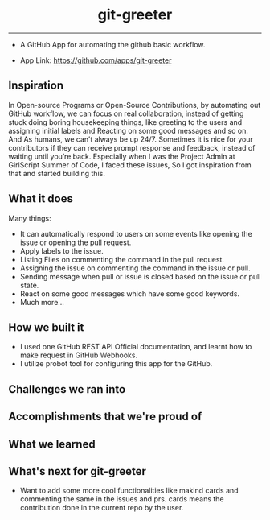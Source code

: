 <h1 align="center"> git-greeter </h1>

---

- A GitHub App for automating the github basic workflow.

- App Link: https://github.com/apps/git-greeter

## Inspiration
In Open-source Programs or Open-Source Contributions, by automating out GitHub workflow, we can focus on real collaboration, instead of getting stuck doing boring housekeeping things, like greeting to the users and assigning initial labels and Reacting on some good messages and so on. And As humans, we can’t always be up 24/7. Sometimes it is nice for your contributors if they can receive prompt response and feedback, instead of waiting until you’re back.
Especially when I was the Project Admin at GirlScript Summer of Code, I faced these issues, So I got inspiration from that and started building this.

## What it does
Many things: 
- It can automatically respond to users on some events like opening the issue or opening the pull request.
- Apply labels to the issue.
- Listing Files on commenting the command in the pull request.
- Assigning the issue on commenting the command in the issue or pull.
- Sending message when pull or issue is closed based on the issue or pull state.
- React on some good messages which have some good keywords.
- Much more...

## How we built it
- I used one GitHub REST API Official documentation, and learnt how to make request in GitHub Webhooks.
- I utilize probot tool for configuring this app for the GitHub.


## Challenges we ran into

## Accomplishments that we're proud of

## What we learned

## What's next for git-greeter
- Want to add some more cool functionalities like makind cards and commenting the same in the issues and prs. cards means the contribution done in the current repo by the user.
